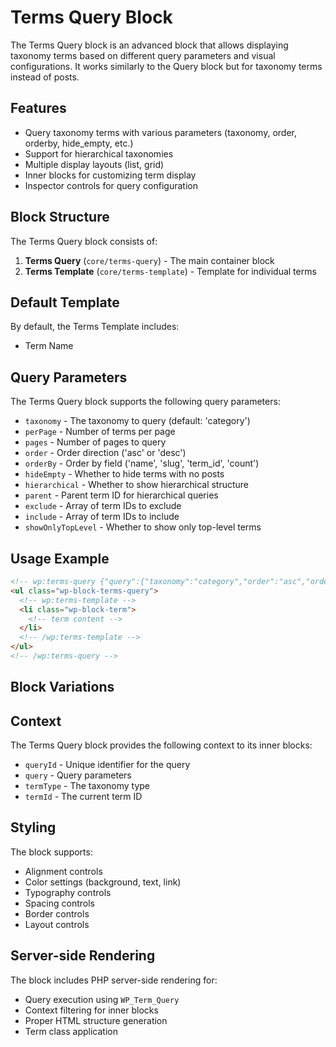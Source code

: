 # Terms Query Block

The Terms Query block is an advanced block that allows displaying taxonomy terms based on different query parameters and visual configurations. It works similarly to the Query block but for taxonomy terms instead of posts.

## Features

- Query taxonomy terms with various parameters (taxonomy, order, orderby, hide_empty, etc.)
- Support for hierarchical taxonomies
- Multiple display layouts (list, grid)
- Inner blocks for customizing term display
- Inspector controls for query configuration

## Block Structure

The Terms Query block consists of:

1. **Terms Query** (`core/terms-query`) - The main container block
2. **Terms Template** (`core/terms-template`) - Template for individual terms

## Default Template

By default, the Terms Template includes:
- Term Name

## Query Parameters

The Terms Query block supports the following query parameters:

- `taxonomy` - The taxonomy to query (default: 'category')
- `perPage` - Number of terms per page
- `pages` - Number of pages to query
- `order` - Order direction ('asc' or 'desc')
- `orderBy` - Order by field ('name', 'slug', 'term_id', 'count')
- `hideEmpty` - Whether to hide terms with no posts
- `hierarchical` - Whether to show hierarchical structure
- `parent` - Parent term ID for hierarchical queries
- `exclude` - Array of term IDs to exclude
- `include` - Array of term IDs to include
- `showOnlyTopLevel` - Whether to show only top-level terms

## Usage Example

```html
<!-- wp:terms-query {"query":{"taxonomy":"category","order":"asc","orderBy":"name","showOnlyTopLevel":true}} -->
<ul class="wp-block-terms-query">
  <!-- wp:terms-template -->
  <li class="wp-block-term">
    <!-- term content -->
  </li>
  <!-- /wp:terms-template -->
</ul>
<!-- /wp:terms-query -->
```

## Block Variations



## Context

The Terms Query block provides the following context to its inner blocks:

- `queryId` - Unique identifier for the query
- `query` - Query parameters
- `termType` - The taxonomy type
- `termId` - The current term ID

## Styling

The block supports:
- Alignment controls
- Color settings (background, text, link)
- Typography controls
- Spacing controls
- Border controls
- Layout controls

## Server-side Rendering

The block includes PHP server-side rendering for:
- Query execution using `WP_Term_Query`
- Context filtering for inner blocks
- Proper HTML structure generation
- Term class application
